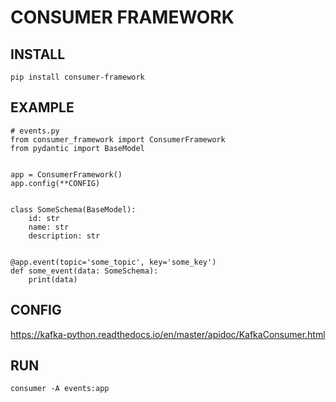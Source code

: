 # CONSUMER FRAMEWORK

## INSTALL
```
pip install consumer-framework
```

## EXAMPLE
```
# events.py
from consumer_framework import ConsumerFramework
from pydantic import BaseModel


app = ConsumerFramework()
app.config(**CONFIG)


class SomeSchema(BaseModel):
    id: str
    name: str
    description: str


@app.event(topic='some_topic', key='some_key')
def some_event(data: SomeSchema):
    print(data) 
```

## CONFIG
https://kafka-python.readthedocs.io/en/master/apidoc/KafkaConsumer.html

## RUN
```
consumer -A events:app
```